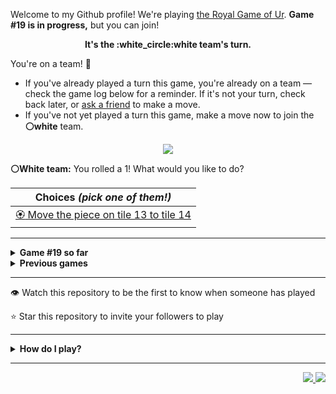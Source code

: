 Welcome to my Github profile!
We're playing
[the Royal Game of Ur](https://en.wikipedia.org/wiki/Royal_Game_of_Ur).
**Game #19 is in progress,** but you can join!

<p align="center">
  <b>It's the
  :white_circle:white
  team's turn.</b>
</p>

You're on a team! :wave:

* If you've already played a turn this game, you're already on a team
  &mdash; check the game log below for a reminder. If it's not your turn,
  check back later, or [ask a
  friend](https://twitter.com/share?text=I'm+playing+The+Royal+Game+of+Ur+on+a+GitHub+profile.+Take+your+turn+at+https://github.com/rossjrw/rossjrw+%23RoyalGameOfUr+%23github) to make a move.
* If you've not yet played a turn this game, make a move now to join the
  **:white_circle:white** team.

<p align="center"><img src="https://raw.githubusercontent.com/rossjrw/rossjrw/play/games/current/board.2973.svg"></p>

  **:white_circle:White team:**
  You rolled a 1!
What would you like to do?

| Choices *(pick one of them!)* |
| --- |
  | [:rosette:    Move the piece on tile 13 to tile 14](https://github.com/rossjrw/rossjrw/issues/new?title=ur-move-1%4013-0&amp;body=Press+Submit%21+You+don%27t+need+to+edit+this+text+or+do+anything+else.%0D%0A%0D%0ABe+aware+that+your+move+can+take+a+minute+or+two+to+process.) |

-----

<details>
<summary><b>Game #19 so far</b></summary>

## Who's on each team?

<table>
    <thead>
      <tr><th colspan=2>Players in this game</th></tr>
    </thead>
    <tbody>
      <tr>
        <td align="right"><b>Black team</b> :black_circle:</td>
        <td>:white_circle: <b> White team</b></td>
      </tr>
      <tr align="center">
        <td><b><a href="https://github.com/tassiaaccioly">@tassiaaccioly</a></b> (30)<br><b><a href="https://github.com/LakeBlair">@LakeBlair</a></b> (27)<br><b><a href="https://github.com/huuquyet">@huuquyet</a></b> (14)<br><b><a href="https://github.com/CostasAK">@CostasAK</a></b> (8)<br><b><a href="https://github.com/7IronSnow7">@7IronSnow7</a></b> (1)<br><b><a href="https://github.com/karim-eg">@karim-eg</a></b> (1)<br><b><a href="https://github.com/chiragyadav916">@chiragyadav916</a></b> (1)<br><b><a href="https://github.com/Coding4Hours">@Coding4Hours</a></b> (1)</td>
        <td><b><a href="https://github.com/Casper-Guo">@Casper-Guo</a></b> (66)<br><b><a href="https://github.com/Hans5958">@Hans5958</a></b> (14)<br><b><a href="https://github.com/nicolasborromeo">@nicolasborromeo</a></b> (1)<br><b><a href="https://github.com/Baystef">@Baystef</a></b> (1)<br><b><a href="https://github.com/Eloitor">@Eloitor</a></b> (1)<br><b><a href="https://github.com/pesaventofilippo">@pesaventofilippo</a></b> (1)<br><b><a href="https://github.com/TobeTek">@TobeTek</a></b> (1)<br><b><a href="https://github.com/asaaplow">@asaaplow</a></b> (1)</td>
      </tr>
    </tbody>
  </table>

## What's happened so far?

| Time | Turn | Event | Issue | Board |
| :---: | :---: | :--- | :---: | :---: |
  | 11th Apr 2024 03:01 | **0** | :black_circle: **[@tassiaaccioly](https://github.com/tassiaaccioly)** started a new game | [#2797](https://github.com/rossjrw/rossjrw/issues/2797) | [link](https://raw.githubusercontent.com/rossjrw/rossjrw/3b55d755eb1059017bd702f5a1d0265e5152c490/games/current/board.2797.svg) |
  | 11th Apr 2024 03:01 | **1** | :black_circle: **[@tassiaaccioly](https://github.com/tassiaaccioly)** moved a black piece onto the board to position 2    | [#2798](https://github.com/rossjrw/rossjrw/issues/2798) | [link](https://raw.githubusercontent.com/rossjrw/rossjrw/092768d93fefb54ce03bc05817770b0da3b10ec8/games/current/board.2798.svg) |
  | 11th Apr 2024 03:10 | **2** | :white_circle: **[@Casper-Guo](https://github.com/Casper-Guo)** moved a white piece onto the board to position 1    | [#2799](https://github.com/rossjrw/rossjrw/issues/2799) | [link](https://raw.githubusercontent.com/rossjrw/rossjrw/835405fdf6bd64f56ca917db50d7b1d399b89f06/games/current/board.2799.svg) |
  | 11th Apr 2024 11:51 | **3** | :black_circle: **[@tassiaaccioly](https://github.com/tassiaaccioly)** moved a black piece onto the board to position 3    | [#2800](https://github.com/rossjrw/rossjrw/issues/2800) | [link](https://raw.githubusercontent.com/rossjrw/rossjrw/e6e18c550dd2308d4d1ee01c22aaf37106d8cf48/games/current/board.2800.svg) |
  | 11th Apr 2024 11:56 | **4** | :white_circle: **[@Casper-Guo](https://github.com/Casper-Guo)** moved a white piece from position 1 to position 4  — claimed a rosette :rosette:  | [#2801](https://github.com/rossjrw/rossjrw/issues/2801) | [link](https://raw.githubusercontent.com/rossjrw/rossjrw/2e090e426f39825b33fb62c1f63ce28de33e2668/games/current/board.2801.svg) |
  | 11th Apr 2024 11:59 | **5** | :white_circle: **[@Casper-Guo](https://github.com/Casper-Guo)** moved a white piece onto the board to position 2    | [#2802](https://github.com/rossjrw/rossjrw/issues/2802) | [link](https://raw.githubusercontent.com/rossjrw/rossjrw/85cc7a31329c7462afa4c3a9e645e0904358dfc4/games/current/board.2802.svg) |
  | 11th Apr 2024 13:08 | **6** | :black_circle: **[@7IronSnow7](https://github.com/7IronSnow7)** moved a black piece from position 3 to position 5    | [#2803](https://github.com/rossjrw/rossjrw/issues/2803) | [link](https://raw.githubusercontent.com/rossjrw/rossjrw/f87a1e15ff2a44a461a4d91eaeefa4550c5c9ae1/games/current/board.2803.svg) |
  | 11th Apr 2024 13:12 | **7** | :white_circle: **[@Casper-Guo](https://github.com/Casper-Guo)** moved a white piece from position 4 to position 6    | [#2804](https://github.com/rossjrw/rossjrw/issues/2804) | [link](https://raw.githubusercontent.com/rossjrw/rossjrw/6981ec21fafc9ff7ce600b2175a310c8f2660106/games/current/board.2804.svg) |
  | 11th Apr 2024 13:55 | **8** | :black_circle: **[@tassiaaccioly](https://github.com/tassiaaccioly)** moved a black piece from position 5 to position 7    | [#2805](https://github.com/rossjrw/rossjrw/issues/2805) | [link](https://raw.githubusercontent.com/rossjrw/rossjrw/e93bad57e0ac71a1dcc0772800e7c59d4b170dbd/games/current/board.2805.svg) |
  | 11th Apr 2024 14:13 | **9** | :white_circle: **[@Casper-Guo](https://github.com/Casper-Guo)** moved a white piece onto the board to position 4  — claimed a rosette :rosette:  | [#2806](https://github.com/rossjrw/rossjrw/issues/2806) | [link](https://raw.githubusercontent.com/rossjrw/rossjrw/5ee1ed3f80921c5093dd0e544c3a8af0bd20460c/games/current/board.2806.svg) |
  | 11th Apr 2024 14:15 | **10** | :white_circle: **[@Casper-Guo](https://github.com/Casper-Guo)** moved a white piece from position 6 to position 7 — captured a black piece :crossed_swords:   | [#2807](https://github.com/rossjrw/rossjrw/issues/2807) | [link](https://raw.githubusercontent.com/rossjrw/rossjrw/34c9d46f4c5b40822ef66f5fcfa88271cbc952f5/games/current/board.2807.svg) |
  | 11th Apr 2024 23:53 | **11** | :black_circle: **[@karim-eg](https://github.com/karim-eg)** moved a black piece from position 2 to position 5    | [#2808](https://github.com/rossjrw/rossjrw/issues/2808) | [link](https://raw.githubusercontent.com/rossjrw/rossjrw/dd7ad23835b18f6ef9b235f07ed0fe5346c5d645/games/current/board.2808.svg) |
  | 11th Apr 2024 23:59 | **12** | :white_circle: **[@Casper-Guo](https://github.com/Casper-Guo)** moved a white piece from position 7 to position 8  — claimed a rosette :rosette:  | [#2809](https://github.com/rossjrw/rossjrw/issues/2809) | [link](https://raw.githubusercontent.com/rossjrw/rossjrw/cb03b428e304ae109e3e0e1a6c406d730ff1052e/games/current/board.2809.svg) |
  | 12th Apr 2024 00:02 | **13** | :white_circle: **[@Casper-Guo](https://github.com/Casper-Guo)** moved a white piece from position 4 to position 6    | [#2810](https://github.com/rossjrw/rossjrw/issues/2810) | [link](https://raw.githubusercontent.com/rossjrw/rossjrw/ba8efe90785f535e87d1abc23c297dbb50131f37/games/current/board.2810.svg) |
  | 14th Apr 2024 18:12 | **14** | :black_circle: **[@chiragyadav916](https://github.com/chiragyadav916)** moved a black piece from position 5 to position 6 — captured a white piece :crossed_swords:   | [#2813](https://github.com/rossjrw/rossjrw/issues/2813) | [link](https://raw.githubusercontent.com/rossjrw/rossjrw/595f4f1e86a10aaf7b99840d57beab065bef15f1/games/current/board.2813.svg) |
  | 14th Apr 2024 20:59 | **15** | :white_circle: **[@Casper-Guo](https://github.com/Casper-Guo)** moved a white piece onto the board to position 1    | [#2814](https://github.com/rossjrw/rossjrw/issues/2814) | [link](https://raw.githubusercontent.com/rossjrw/rossjrw/af5a8020545479e60e209d31b2ced0effef14fe2/games/current/board.2814.svg) |
  | 17th Apr 2024 12:33 | **16** | :black_circle: **[@CostasAK](https://github.com/CostasAK)** moved a black piece onto the board to position 4  — claimed a rosette :rosette:  | [#2815](https://github.com/rossjrw/rossjrw/issues/2815) | [link](https://raw.githubusercontent.com/rossjrw/rossjrw/92f4ea11921b170f984a46c2727fdd48497f1164/games/current/board.2815.svg) |
  | 17th Apr 2024 12:33 | **17** | :black_circle: **[@CostasAK](https://github.com/CostasAK)** moved a black piece from position 6 to position 7    | [#2816](https://github.com/rossjrw/rossjrw/issues/2816) | [link](https://raw.githubusercontent.com/rossjrw/rossjrw/68379d1de407c0fd3953a2bf12aed01e429f7d37/games/current/board.2816.svg) |
  | 17th Apr 2024 15:59 | **18** | :white_circle: **[@Casper-Guo](https://github.com/Casper-Guo)** moved a white piece from position 2 to position 4  — claimed a rosette :rosette:  | [#2817](https://github.com/rossjrw/rossjrw/issues/2817) | [link](https://raw.githubusercontent.com/rossjrw/rossjrw/782fb64fcc7837ce233c5fae899ad74b0007c472/games/current/board.2817.svg) |
  | 17th Apr 2024 16:02 | **19** | :white_circle: **[@Casper-Guo](https://github.com/Casper-Guo)** moved a white piece from position 4 to position 7 — captured a black piece :crossed_swords:   | [#2818](https://github.com/rossjrw/rossjrw/issues/2818) | [link](https://raw.githubusercontent.com/rossjrw/rossjrw/3372160690788cbf1731fb97caa25106b67cf9dd/games/current/board.2818.svg) |
  | 17th Apr 2024 16:50 | **20** | :black_circle: **[@tassiaaccioly](https://github.com/tassiaaccioly)** moved a black piece from position 4 to position 7 — captured a white piece :crossed_swords:   | [#2819](https://github.com/rossjrw/rossjrw/issues/2819) | [link](https://raw.githubusercontent.com/rossjrw/rossjrw/9d660be3cf132c0ddd046a54257371fb78c0bcdb/games/current/board.2819.svg) |
  | 17th Apr 2024 17:21 | **21** | :white_circle: **[@Casper-Guo](https://github.com/Casper-Guo)** moved a white piece from position 1 to position 4  — claimed a rosette :rosette:  | [#2820](https://github.com/rossjrw/rossjrw/issues/2820) | [link](https://raw.githubusercontent.com/rossjrw/rossjrw/468fc84533139bb955ac674f9cd10c7ddc4d50eb/games/current/board.2820.svg) |
  | 17th Apr 2024 18:45 | **22** | :white_circle: **[@Casper-Guo](https://github.com/Casper-Guo)** moved a white piece from position 4 to position 6    | [#2821](https://github.com/rossjrw/rossjrw/issues/2821) | [link](https://raw.githubusercontent.com/rossjrw/rossjrw/91e4d7c47c44727c224b45a9400aaed324691479/games/current/board.2821.svg) |
  | 18th Apr 2024 09:22 | **23** | :black_circle: **[@CostasAK](https://github.com/CostasAK)** moved a black piece onto the board to position 3    | [#2822](https://github.com/rossjrw/rossjrw/issues/2822) | [link](https://raw.githubusercontent.com/rossjrw/rossjrw/98eb2c6629ed4c5500ca78501e558e2df7ab280a/games/current/board.2822.svg) |
  | 18th Apr 2024 17:29 | **24** | :white_circle: **[@Casper-Guo](https://github.com/Casper-Guo)** moved a white piece onto the board to position 2    | [#2823](https://github.com/rossjrw/rossjrw/issues/2823) | [link](https://raw.githubusercontent.com/rossjrw/rossjrw/7d99b82cf95b45111885108389419101969e0b9b/games/current/board.2823.svg) |
  | 23rd Apr 2024 02:28 | **25** | :black_circle: **[@huuquyet](https://github.com/huuquyet)** moved a black piece from position 3 to position 6 — captured a white piece :crossed_swords:   | [#2824](https://github.com/rossjrw/rossjrw/issues/2824) | [link](https://raw.githubusercontent.com/rossjrw/rossjrw/f01a2cc3cf8d449561a6b1df269960cf3328b039/games/current/board.2824.svg) |
  | 24th Apr 2024 00:49 | **26** | :white_circle: **[@nicolasborromeo](https://github.com/nicolasborromeo)** moved a white piece onto the board to position 3    | [#2825](https://github.com/rossjrw/rossjrw/issues/2825) | [link](https://raw.githubusercontent.com/rossjrw/rossjrw/71508fe7b9611e57743dcbf0ef0307b220e7ff49/games/current/board.2825.svg) |
  | 24th Apr 2024 09:40 | **27** | :black_circle: **[@huuquyet](https://github.com/huuquyet)** moved a black piece onto the board to position 1    | [#2826](https://github.com/rossjrw/rossjrw/issues/2826) | [link](https://raw.githubusercontent.com/rossjrw/rossjrw/5f2422d5298354c5ab1a2f5881e210a5975c634b/games/current/board.2826.svg) |
  | 24th Apr 2024 21:12 | **28** | :white_circle: **[@Casper-Guo](https://github.com/Casper-Guo)** moved a white piece from position 2 to position 4  — claimed a rosette :rosette:  | [#2827](https://github.com/rossjrw/rossjrw/issues/2827) | [link](https://raw.githubusercontent.com/rossjrw/rossjrw/990a96f5e918c5632bbd3e3a9d0f3e6e86c1446e/games/current/board.2827.svg) |
  | 24th Apr 2024 21:14 | **29** | :white_circle: **[@Casper-Guo](https://github.com/Casper-Guo)** moved a white piece from position 4 to position 7 — captured a black piece :crossed_swords:   | [#2828](https://github.com/rossjrw/rossjrw/issues/2828) | [link](https://raw.githubusercontent.com/rossjrw/rossjrw/eccd902a1d4a79b49c32ccdee647ef1fb9a0d48f/games/current/board.2828.svg) |
  | 24th Apr 2024 21:28 | **30** | :black_circle: **[@tassiaaccioly](https://github.com/tassiaaccioly)** moved a black piece from position 6 to position 7 — captured a white piece :crossed_swords:   | [#2829](https://github.com/rossjrw/rossjrw/issues/2829) | [link](https://raw.githubusercontent.com/rossjrw/rossjrw/1fd222b9aab965851024c0cb111caebefbd0cce0/games/current/board.2829.svg) |
  | 24th Apr 2024 22:01 | **31** | :white_circle: **[@Casper-Guo](https://github.com/Casper-Guo)** moved a white piece onto the board to position 2    | [#2830](https://github.com/rossjrw/rossjrw/issues/2830) | [link](https://raw.githubusercontent.com/rossjrw/rossjrw/c66ae91213cb320ac007938476cc952413ffb29d/games/current/board.2830.svg) |
  | 25th Apr 2024 05:12 | **32** | :black_circle: **[@huuquyet](https://github.com/huuquyet)** moved a black piece onto the board to position 2    | [#2831](https://github.com/rossjrw/rossjrw/issues/2831) | [link](https://raw.githubusercontent.com/rossjrw/rossjrw/eadfe28f8669b92c4e97dc6a7f2b94a0c93de582/games/current/board.2831.svg) |
  | 25th Apr 2024 14:36 | **33** | :white_circle: **[@Casper-Guo](https://github.com/Casper-Guo)** moved a white piece from position 2 to position 4  — claimed a rosette :rosette:  | [#2832](https://github.com/rossjrw/rossjrw/issues/2832) | [link](https://raw.githubusercontent.com/rossjrw/rossjrw/682a86e7b4b897388cea9e2c7b20f4025ade9833/games/current/board.2832.svg) |
  | 25th Apr 2024 14:43 | **34** | :white_circle: **[@Casper-Guo](https://github.com/Casper-Guo)** moved a white piece onto the board to position 1    | [#2833](https://github.com/rossjrw/rossjrw/issues/2833) | [link](https://raw.githubusercontent.com/rossjrw/rossjrw/e71ea7c9c4ff316e3189fef8b4f05f095129d021/games/current/board.2833.svg) |
  | 26th Apr 2024 05:09 | **35** | :black_circle: **[@huuquyet](https://github.com/huuquyet)** moved a black piece from position 2 to position 3    | [#2834](https://github.com/rossjrw/rossjrw/issues/2834) | [link](https://raw.githubusercontent.com/rossjrw/rossjrw/66a3731faa9d3a5df5594091af2732f7b4ddffad/games/current/board.2834.svg) |
  | 26th Apr 2024 17:19 | **36** | :white_circle: **[@Baystef](https://github.com/Baystef)** moved a white piece onto the board to position 2    | [#2835](https://github.com/rossjrw/rossjrw/issues/2835) | [link](https://raw.githubusercontent.com/rossjrw/rossjrw/acf0ffd173b93c5878deb3082c3810c352cbdd31/games/current/board.2835.svg) |
  | 27th Apr 2024 02:53 | **37** | :black_circle: **[@huuquyet](https://github.com/huuquyet)** moved a black piece from position 3 to position 5    | [#2836](https://github.com/rossjrw/rossjrw/issues/2836) | [link](https://raw.githubusercontent.com/rossjrw/rossjrw/833a436f2eaf573f367dc56239ce2225a5e9ee58/games/current/board.2836.svg) |
  | 28th Apr 2024 17:44 | **38** | :white_circle: **[@Casper-Guo](https://github.com/Casper-Guo)** moved a white piece from position 4 to position 5 — captured a black piece :crossed_swords:   | [#2837](https://github.com/rossjrw/rossjrw/issues/2837) | [link](https://raw.githubusercontent.com/rossjrw/rossjrw/0082e3b3f7b12c9afbae5e4f8bb87bbe8d0c6345/games/current/board.2837.svg) |
  | 29th Apr 2024 03:08 | **39** | :black_circle: **[@huuquyet](https://github.com/huuquyet)** moved a black piece from position 7 to position 9    | [#2838](https://github.com/rossjrw/rossjrw/issues/2838) | [link](https://raw.githubusercontent.com/rossjrw/rossjrw/ea52fd6aee7da2be4636c82f2b216a7fc2c96d6b/games/current/board.2838.svg) |
  | 29th Apr 2024 15:58 | **40** | :white_circle: **[@Casper-Guo](https://github.com/Casper-Guo)** moved a white piece from position 3 to position 4  — claimed a rosette :rosette:  | [#2839](https://github.com/rossjrw/rossjrw/issues/2839) | [link](https://raw.githubusercontent.com/rossjrw/rossjrw/80d43f63a6957f2a9d3cc9f34f0530f8af7ac7e7/games/current/board.2839.svg) |
  | 29th Apr 2024 16:25 | **41** | :white_circle: **[@Casper-Guo](https://github.com/Casper-Guo)** moved a white piece from position 4 to position 7    | [#2840](https://github.com/rossjrw/rossjrw/issues/2840) | [link](https://raw.githubusercontent.com/rossjrw/rossjrw/b3a502aad7b5711e2e2223e30bff541db1c934df/games/current/board.2840.svg) |
  | 30th Apr 2024 02:39 | **42** | :black_circle: **[@Coding4Hours](https://github.com/Coding4Hours)** moved a black piece onto the board to position 2    | [#2841](https://github.com/rossjrw/rossjrw/issues/2841) | [link](https://raw.githubusercontent.com/rossjrw/rossjrw/8640b5a064ded2318d6732b28bfcfa5b1d89fad4/games/current/board.2841.svg) |
  | 30th Apr 2024 02:43 | **43** | :white_circle: **[@Casper-Guo](https://github.com/Casper-Guo)** moved a white piece from position 7 to position 9 — captured a black piece :crossed_swords:   | [#2842](https://github.com/rossjrw/rossjrw/issues/2842) | [link](https://raw.githubusercontent.com/rossjrw/rossjrw/d4568f3638884905de27a052e65810ca1c188423/games/current/board.2842.svg) |
  | 30th Apr 2024 04:49 | **44** | :black_circle: **[@huuquyet](https://github.com/huuquyet)** moved a black piece onto the board to position 4  — claimed a rosette :rosette:  | [#2843](https://github.com/rossjrw/rossjrw/issues/2843) | [link](https://raw.githubusercontent.com/rossjrw/rossjrw/3b29704879a51f4a86e44ea9e91beb56840d4fbe/games/current/board.2843.svg) |
  | 30th Apr 2024 04:50 | **45** | :black_circle: **[@huuquyet](https://github.com/huuquyet)** moved a black piece from position 2 to position 5 — captured a white piece :crossed_swords:   | [#2844](https://github.com/rossjrw/rossjrw/issues/2844) | [link](https://raw.githubusercontent.com/rossjrw/rossjrw/36c44b20d8b62e36bfc41f60cf735cc4b00121fb/games/current/board.2844.svg) |
  | 30th Apr 2024 11:14 | **46** | :white_circle: **[@Casper-Guo](https://github.com/Casper-Guo)** moved a white piece from position 1 to position 4  — claimed a rosette :rosette:  | [#2845](https://github.com/rossjrw/rossjrw/issues/2845) |  |
  | 4th May 2024 13:36 | **47** | :white_circle: **[@Casper-Guo](https://github.com/Casper-Guo)** moved a white piece from position 9 to position 11    | [#2847](https://github.com/rossjrw/rossjrw/issues/2847) | [link](https://raw.githubusercontent.com/rossjrw/rossjrw/f7e522fb181f525cf6b1c9475b07612cae39a090/games/current/board.2847.svg) |
  | 4th May 2024 13:36 | **48** | :black_circle:  The black team rolled a 0 and their turn was automatically passed | [#2847](https://github.com/rossjrw/rossjrw/issues/2847) | [link](https://raw.githubusercontent.com/rossjrw/rossjrw/b8f7b30cdeae73a69bb50ef15d98387277556dc7/games/current/board.2847.svg) |
  | 4th May 2024 13:38 | **49** | :white_circle: **[@Casper-Guo](https://github.com/Casper-Guo)** moved a white piece onto the board to position 1    | [#2848](https://github.com/rossjrw/rossjrw/issues/2848) | [link](https://raw.githubusercontent.com/rossjrw/rossjrw/8467fda6b85bb668f991c1e255ba6e4602da09f4/games/current/board.2848.svg) |
  | 4th May 2024 13:39 | **50** | :black_circle: **[@LakeBlair](https://github.com/LakeBlair)** moved a black piece from position 5 to position 9    | [#2849](https://github.com/rossjrw/rossjrw/issues/2849) | [link](https://raw.githubusercontent.com/rossjrw/rossjrw/ef1a5507b9d1e5e2b5b9d87d9fef997f891ce6e5/games/current/board.2849.svg) |
  | 4th May 2024 13:40 | **51** | :white_circle: **[@Casper-Guo](https://github.com/Casper-Guo)** moved a white piece from position 11 to position 14  — claimed a rosette :rosette:  | [#2850](https://github.com/rossjrw/rossjrw/issues/2850) | [link](https://raw.githubusercontent.com/rossjrw/rossjrw/518123d10e288eec329305a2f67de06c66d81a71/games/current/board.2850.svg) |
  | 4th May 2024 13:40 | **52** | :white_circle: **[@Casper-Guo](https://github.com/Casper-Guo)** ascended a white piece from position 14 :rocket:    | [#2851](https://github.com/rossjrw/rossjrw/issues/2851) | [link](https://raw.githubusercontent.com/rossjrw/rossjrw/dad7e75046b9ba44e39c6fec95152b4cb9285f0b/games/current/board.2851.svg) |
  | 4th May 2024 13:41 | **53** | :black_circle: **[@LakeBlair](https://github.com/LakeBlair)** moved a black piece onto the board to position 2    | [#2852](https://github.com/rossjrw/rossjrw/issues/2852) | [link](https://raw.githubusercontent.com/rossjrw/rossjrw/903176560fb7e43ed59da5c4f1cda2c924ea31dc/games/current/board.2852.svg) |
  | 4th May 2024 13:42 | **54** | :white_circle: **[@Casper-Guo](https://github.com/Casper-Guo)** moved a white piece onto the board to position 3    | [#2853](https://github.com/rossjrw/rossjrw/issues/2853) | [link](https://raw.githubusercontent.com/rossjrw/rossjrw/62a7095511cc642cacfc9e9a9f26f7a215f381dc/games/current/board.2853.svg) |
  | 4th May 2024 13:43 | **55** | :black_circle: **[@LakeBlair](https://github.com/LakeBlair)** moved a black piece from position 2 to position 3    | [#2854](https://github.com/rossjrw/rossjrw/issues/2854) | [link](https://raw.githubusercontent.com/rossjrw/rossjrw/c5418d36e901ac25d58e53f9545d54e38289299a/games/current/board.2854.svg) |
  | 4th May 2024 13:44 | **56** | :white_circle: **[@Casper-Guo](https://github.com/Casper-Guo)** moved a white piece from position 4 to position 6    | [#2855](https://github.com/rossjrw/rossjrw/issues/2855) | [link](https://raw.githubusercontent.com/rossjrw/rossjrw/a7e45a152e4f9ef8eaa71f2446b27cd455a3207e/games/current/board.2855.svg) |
  | 4th May 2024 13:46 | **57** | :black_circle: **[@LakeBlair](https://github.com/LakeBlair)** moved a black piece from position 4 to position 6 — captured a white piece :crossed_swords:   | [#2856](https://github.com/rossjrw/rossjrw/issues/2856) | [link](https://raw.githubusercontent.com/rossjrw/rossjrw/810ebca0b2329718f6eb7400e7b48ce7f29d3107/games/current/board.2856.svg) |
  | 4th May 2024 13:46 | **58** | :white_circle: **[@Casper-Guo](https://github.com/Casper-Guo)** moved a white piece from position 3 to position 4  — claimed a rosette :rosette:  | [#2857](https://github.com/rossjrw/rossjrw/issues/2857) | [link](https://raw.githubusercontent.com/rossjrw/rossjrw/ec4c9e3ca1824cf4eba62b2c84ad19d2949d75e4/games/current/board.2857.svg) |
  | 4th May 2024 13:47 | **59** | :white_circle: **[@Casper-Guo](https://github.com/Casper-Guo)** moved a white piece onto the board to position 3    | [#2858](https://github.com/rossjrw/rossjrw/issues/2858) | [link](https://raw.githubusercontent.com/rossjrw/rossjrw/d3b68a42156d4d494d4ac67b5f41b3eee44c8473/games/current/board.2858.svg) |
  | 4th May 2024 13:49 | **60** | :black_circle: **[@LakeBlair](https://github.com/LakeBlair)** moved a black piece from position 1 to position 4  — claimed a rosette :rosette:  | [#2859](https://github.com/rossjrw/rossjrw/issues/2859) | [link](https://raw.githubusercontent.com/rossjrw/rossjrw/60d58416d7700d013213744d79843c75e623f086/games/current/board.2859.svg) |
  | 4th May 2024 13:51 | **61** | :black_circle: **[@LakeBlair](https://github.com/LakeBlair)** moved a black piece from position 9 to position 11    | [#2860](https://github.com/rossjrw/rossjrw/issues/2860) |  |
  | 4th May 2024 13:52 | **62** | :white_circle: **[@Casper-Guo](https://github.com/Casper-Guo)** moved a white piece from position 4 to position 5    | [#2861](https://github.com/rossjrw/rossjrw/issues/2861) | [link](https://raw.githubusercontent.com/rossjrw/rossjrw/f9128e6b97dfb8a4078de1bc5bef1fc85199baa0/games/current/board.2861.svg) |
  | 4th May 2024 13:52 | **63** | :black_circle:  The black team rolled a 0 and their turn was automatically passed | [#2861](https://github.com/rossjrw/rossjrw/issues/2861) | [link](https://raw.githubusercontent.com/rossjrw/rossjrw/7ce8726dd98dca032b6b2035b5961c3e7b5e9c2a/games/current/board.2861.svg) |
  | 4th May 2024 13:55 | **64** | :white_circle: **[@Casper-Guo](https://github.com/Casper-Guo)** moved a white piece from position 2 to position 4  — claimed a rosette :rosette:  | [#2863](https://github.com/rossjrw/rossjrw/issues/2863) | [link](https://raw.githubusercontent.com/rossjrw/rossjrw/76ad97a3913f1a10d04510e88b76927a71765656/games/current/board.2863.svg) |
  | 4th May 2024 13:57 | **65** | :white_circle: **[@Casper-Guo](https://github.com/Casper-Guo)** moved a white piece from position 3 to position 6 — captured a black piece :crossed_swords:   | [#2864](https://github.com/rossjrw/rossjrw/issues/2864) | [link](https://raw.githubusercontent.com/rossjrw/rossjrw/1ff90b4168885b9970bd1b503c57fb51b012c4ff/games/current/board.2864.svg) |
  | 4th May 2024 15:13 | **66** | :black_circle: **[@tassiaaccioly](https://github.com/tassiaaccioly)** moved a black piece from position 4 to position 5 — captured a white piece :crossed_swords:   | [#2866](https://github.com/rossjrw/rossjrw/issues/2866) | [link](https://raw.githubusercontent.com/rossjrw/rossjrw/5d3fdde3ebe15e06d196e75d9d774a108ed34744/games/current/board.2866.svg) |
  | 4th May 2024 19:05 | **67** | :white_circle: **[@Casper-Guo](https://github.com/Casper-Guo)** moved a white piece from position 1 to position 5 — captured a black piece :crossed_swords:   | [#2867](https://github.com/rossjrw/rossjrw/issues/2867) | [link](https://raw.githubusercontent.com/rossjrw/rossjrw/c048c6346d0a4e0b4bcbafc2a07933c09ca4fc42/games/current/board.2867.svg) |
  | 4th May 2024 22:51 | **68** | :black_circle: **[@tassiaaccioly](https://github.com/tassiaaccioly)** moved a black piece from position 3 to position 5 — captured a white piece :crossed_swords:   | [#2868](https://github.com/rossjrw/rossjrw/issues/2868) | [link](https://raw.githubusercontent.com/rossjrw/rossjrw/a8c676eae7f4fdedadc79f305f64f1e1fdfcdddd/games/current/board.2868.svg) |
  | 4th May 2024 23:23 | **69** | :white_circle: **[@Casper-Guo](https://github.com/Casper-Guo)** moved a white piece from position 4 to position 5 — captured a black piece :crossed_swords:   | [#2869](https://github.com/rossjrw/rossjrw/issues/2869) | [link](https://raw.githubusercontent.com/rossjrw/rossjrw/ad64dc9bc489e7195fe32937ac37b4c01637c696/games/current/board.2869.svg) |
  | 4th May 2024 23:26 | **70** | :black_circle: **[@LakeBlair](https://github.com/LakeBlair)** moved a black piece from position 11 to position 13    | [#2870](https://github.com/rossjrw/rossjrw/issues/2870) | [link](https://raw.githubusercontent.com/rossjrw/rossjrw/bd7b849e55479c4cbd8202f706eea6bbc2c97578/games/current/board.2870.svg) |
  | 4th May 2024 23:27 | **71** | :white_circle: **[@Casper-Guo](https://github.com/Casper-Guo)** moved a white piece from position 8 to position 9    | [#2871](https://github.com/rossjrw/rossjrw/issues/2871) | [link](https://raw.githubusercontent.com/rossjrw/rossjrw/2a859bf955f3364f54c0b68c86aeb46258ecb1e2/games/current/board.2871.svg) |
  | 5th May 2024 00:43 | **72** | :black_circle: **[@LakeBlair](https://github.com/LakeBlair)** moved a black piece onto the board to position 3    | [#2872](https://github.com/rossjrw/rossjrw/issues/2872) | [link](https://raw.githubusercontent.com/rossjrw/rossjrw/9e658f3180a2b58551ae794995f515e6d0294ca4/games/current/board.2872.svg) |
  | 5th May 2024 00:44 | **73** | :white_circle: **[@Casper-Guo](https://github.com/Casper-Guo)** moved a white piece from position 5 to position 8  — claimed a rosette :rosette:  | [#2873](https://github.com/rossjrw/rossjrw/issues/2873) | [link](https://raw.githubusercontent.com/rossjrw/rossjrw/b4c61a58acf362ca42e5759a2ff8f3543783f691/games/current/board.2873.svg) |
  | 5th May 2024 00:45 | **74** | :white_circle: **[@Casper-Guo](https://github.com/Casper-Guo)** moved a white piece from position 9 to position 12    | [#2874](https://github.com/rossjrw/rossjrw/issues/2874) |  |
  | 5th May 2024 00:48 | **75** | :black_circle: **[@LakeBlair](https://github.com/LakeBlair)** moved a black piece from position 13 to position 14  — claimed a rosette :rosette:  | [#2875](https://github.com/rossjrw/rossjrw/issues/2875) | [link](https://raw.githubusercontent.com/rossjrw/rossjrw/3fe7313df6884494cc1267a2a94e63604faab242/games/current/board.2875.svg) |
  | 5th May 2024 00:48 | **76** | :black_circle:  The black team rolled a 0 and their turn was automatically passed | [#2875](https://github.com/rossjrw/rossjrw/issues/2875) | [link](https://raw.githubusercontent.com/rossjrw/rossjrw/bd8bd5c72f6498ac89aadf27581e3729bd172daa/games/current/board.2875.svg) |
  | 5th May 2024 00:49 | **77** | :white_circle: **[@Casper-Guo](https://github.com/Casper-Guo)** moved a white piece from position 12 to position 14  — claimed a rosette :rosette:  | [#2876](https://github.com/rossjrw/rossjrw/issues/2876) | [link](https://raw.githubusercontent.com/rossjrw/rossjrw/ae8b4ef1cc682983f8f921d0b12ee3d1ba194f5e/games/current/board.2876.svg) |
  | 5th May 2024 00:50 | **78** | :white_circle: **[@Casper-Guo](https://github.com/Casper-Guo)** moved a white piece onto the board to position 1    | [#2877](https://github.com/rossjrw/rossjrw/issues/2877) | [link](https://raw.githubusercontent.com/rossjrw/rossjrw/18e2b814864b1417a51918f2c8891c7caa24797d/games/current/board.2877.svg) |
  | 5th May 2024 00:51 | **79** | :black_circle: **[@LakeBlair](https://github.com/LakeBlair)** moved a black piece from position 3 to position 4  — claimed a rosette :rosette:  | [#2878](https://github.com/rossjrw/rossjrw/issues/2878) | [link](https://raw.githubusercontent.com/rossjrw/rossjrw/0beeb210460b292994fd0400f7f4702dec026df8/games/current/board.2878.svg) |
  | 5th May 2024 00:51 | **80** | :black_circle: **[@LakeBlair](https://github.com/LakeBlair)** moved a black piece onto the board to position 1    | [#2879](https://github.com/rossjrw/rossjrw/issues/2879) | [link](https://raw.githubusercontent.com/rossjrw/rossjrw/01bb3fbc36d6dce50710f2f17694536c4892b5e1/games/current/board.2879.svg) |
  | 5th May 2024 00:52 | **81** | :white_circle: **[@Casper-Guo](https://github.com/Casper-Guo)** moved a white piece from position 1 to position 4  — claimed a rosette :rosette:  | [#2880](https://github.com/rossjrw/rossjrw/issues/2880) | [link](https://raw.githubusercontent.com/rossjrw/rossjrw/929f07315134b5fc4125b102fded07f511f75fdd/games/current/board.2880.svg) |
  | 5th May 2024 00:53 | **82** | :white_circle: **[@Casper-Guo](https://github.com/Casper-Guo)** moved a white piece from position 6 to position 10    | [#2881](https://github.com/rossjrw/rossjrw/issues/2881) | [link](https://raw.githubusercontent.com/rossjrw/rossjrw/d070c5e462ae140cf0ef1bf8830f9aa6a27186af/games/current/board.2881.svg) |
  | 5th May 2024 00:55 | **83** | :black_circle: **[@LakeBlair](https://github.com/LakeBlair)** moved a black piece onto the board to position 3    | [#2882](https://github.com/rossjrw/rossjrw/issues/2882) | [link](https://raw.githubusercontent.com/rossjrw/rossjrw/11ae7cbd8af1268f9b52055ba59e828558c662bd/games/current/board.2882.svg) |
  | 5th May 2024 00:55 | **84** | :white_circle: **[@Casper-Guo](https://github.com/Casper-Guo)** moved a white piece onto the board to position 2    | [#2883](https://github.com/rossjrw/rossjrw/issues/2883) | [link](https://raw.githubusercontent.com/rossjrw/rossjrw/239bfc8333d7e4de366e35201111e943ed80f0c5/games/current/board.2883.svg) |
  | 5th May 2024 00:57 | **85** | :black_circle: **[@LakeBlair](https://github.com/LakeBlair)** moved a black piece from position 4 to position 7    | [#2884](https://github.com/rossjrw/rossjrw/issues/2884) | [link](https://raw.githubusercontent.com/rossjrw/rossjrw/b89a9b325ee9366f6b4611db740729ad4ae5bc6b/games/current/board.2884.svg) |
  | 5th May 2024 00:59 | **86** | :white_circle: **[@Casper-Guo](https://github.com/Casper-Guo)** moved a white piece from position 4 to position 7 — captured a black piece :crossed_swords:   | [#2885](https://github.com/rossjrw/rossjrw/issues/2885) | [link](https://raw.githubusercontent.com/rossjrw/rossjrw/177ea4e98951bf3340c434a0b9b9cb0782b0e72d/games/current/board.2885.svg) |
  | 5th May 2024 01:00 | **87** | :black_circle: **[@LakeBlair](https://github.com/LakeBlair)** moved a black piece from position 1 to position 4  — claimed a rosette :rosette:  | [#2886](https://github.com/rossjrw/rossjrw/issues/2886) | [link](https://raw.githubusercontent.com/rossjrw/rossjrw/034c7d5d78b1a9848932f90e024fc869f77aa85b/games/current/board.2886.svg) |
  | 5th May 2024 01:02 | **88** | :black_circle: **[@LakeBlair](https://github.com/LakeBlair)** moved a black piece from position 4 to position 7 — captured a white piece :crossed_swords:   | [#2887](https://github.com/rossjrw/rossjrw/issues/2887) |  |
  | 5th May 2024 01:04 | **89** | :white_circle: **[@Casper-Guo](https://github.com/Casper-Guo)** moved a white piece from position 2 to position 4  — claimed a rosette :rosette:  | [#2888](https://github.com/rossjrw/rossjrw/issues/2888) | [link](https://raw.githubusercontent.com/rossjrw/rossjrw/cc543a40d06c41761921f078558ac1f85968ac93/games/current/board.2888.svg) |
  | 5th May 2024 01:04 | **90** | :white_circle:  The white team rolled a 0 and their turn was automatically passed | [#2888](https://github.com/rossjrw/rossjrw/issues/2888) | [link](https://raw.githubusercontent.com/rossjrw/rossjrw/87278cfbed2a39b9ce7da743caa63545ecfe7135/games/current/board.2888.svg) |
  | 5th May 2024 01:21 | **91** | :black_circle: **[@LakeBlair](https://github.com/LakeBlair)** moved a black piece onto the board to position 2    | [#2889](https://github.com/rossjrw/rossjrw/issues/2889) | [link](https://raw.githubusercontent.com/rossjrw/rossjrw/48da6ee0db22c3f464dca778243492b5ba376960/games/current/board.2889.svg) |
  | 5th May 2024 01:24 | **92** | :white_circle: **[@Casper-Guo](https://github.com/Casper-Guo)** ascended a white piece from position 14 :rocket:    | [#2890](https://github.com/rossjrw/rossjrw/issues/2890) | [link](https://raw.githubusercontent.com/rossjrw/rossjrw/547de9423cdb76d11970d6118777b2cdb1123781/games/current/board.2890.svg) |
  | 5th May 2024 01:27 | **93** | :black_circle: **[@LakeBlair](https://github.com/LakeBlair)** moved a black piece onto the board to position 4  — claimed a rosette :rosette:  | [#2891](https://github.com/rossjrw/rossjrw/issues/2891) | [link](https://raw.githubusercontent.com/rossjrw/rossjrw/fd018746909a52a090661135b6ad2ad768414373/games/current/board.2891.svg) |
  | 5th May 2024 01:30 | **94** | :black_circle: **[@LakeBlair](https://github.com/LakeBlair)** moved a black piece from position 7 to position 9    | [#2892](https://github.com/rossjrw/rossjrw/issues/2892) | [link](https://raw.githubusercontent.com/rossjrw/rossjrw/a90b3b87af91f23b7e2275bc7a1eb87e0836cdc9/games/current/board.2892.svg) |
  | 5th May 2024 01:31 | **95** | :white_circle: **[@Casper-Guo](https://github.com/Casper-Guo)** moved a white piece onto the board to position 1    | [#2893](https://github.com/rossjrw/rossjrw/issues/2893) | [link](https://raw.githubusercontent.com/rossjrw/rossjrw/8c83cee9a06b16739ad695799e91c3c5262c7510/games/current/board.2893.svg) |
  | 5th May 2024 01:31 | **96** | :black_circle: **[@LakeBlair](https://github.com/LakeBlair)** moved a black piece from position 4 to position 6    | [#2894](https://github.com/rossjrw/rossjrw/issues/2894) | [link](https://raw.githubusercontent.com/rossjrw/rossjrw/bd7b742bd18e172cbaeb76bb0973f6330bc869eb/games/current/board.2894.svg) |
  | 5th May 2024 01:34 | **97** | :white_circle: **[@Casper-Guo](https://github.com/Casper-Guo)** moved a white piece onto the board to position 2    | [#2896](https://github.com/rossjrw/rossjrw/issues/2896) | [link](https://raw.githubusercontent.com/rossjrw/rossjrw/be6545a053e6398bdf1e5ed89c835e7f23d7e503/games/current/board.2896.svg) |
  | 5th May 2024 01:40 | **98** | :black_circle: **[@LakeBlair](https://github.com/LakeBlair)** moved a black piece onto the board to position 4  — claimed a rosette :rosette:  | [#2897](https://github.com/rossjrw/rossjrw/issues/2897) | [link](https://raw.githubusercontent.com/rossjrw/rossjrw/af4b91828a79c32dec8553bcd089320c3e801448/games/current/board.2897.svg) |
  | 5th May 2024 01:43 | **99** | :black_circle: **[@LakeBlair](https://github.com/LakeBlair)** moved a black piece from position 9 to position 12    | [#2898](https://github.com/rossjrw/rossjrw/issues/2898) | [link](https://raw.githubusercontent.com/rossjrw/rossjrw/be994d161136253f4392fdc275e2b083a8d798e1/games/current/board.2898.svg) |
  | 5th May 2024 01:44 | **100** | :white_circle: **[@Casper-Guo](https://github.com/Casper-Guo)** moved a white piece from position 10 to position 12 — captured a black piece :crossed_swords:   | [#2899](https://github.com/rossjrw/rossjrw/issues/2899) |  |
  | 5th May 2024 01:45 | **101** | :black_circle: **[@LakeBlair](https://github.com/LakeBlair)** moved a black piece from position 6 to position 9    | [#2900](https://github.com/rossjrw/rossjrw/issues/2900) | [link](https://raw.githubusercontent.com/rossjrw/rossjrw/a2a1e1c2e592c6707488f4546313a5b34460bac9/games/current/board.2900.svg) |
  | 5th May 2024 01:45 | **102** | :white_circle:  The white team rolled a 0 and their turn was automatically passed | [#2900](https://github.com/rossjrw/rossjrw/issues/2900) | [link](https://raw.githubusercontent.com/rossjrw/rossjrw/47475f077e8791adf08b3a3ec421493909a0a42b/games/current/board.2900.svg) |
  | 5th May 2024 01:46 | **103** | :black_circle: **[@LakeBlair](https://github.com/LakeBlair)** moved a black piece from position 9 to position 11    | [#2901](https://github.com/rossjrw/rossjrw/issues/2901) | [link](https://raw.githubusercontent.com/rossjrw/rossjrw/cb0a5e21d8a1b56304086ffde17106f969e105cc/games/current/board.2901.svg) |
  | 5th May 2024 01:48 | **104** | :white_circle: **[@Casper-Guo](https://github.com/Casper-Guo)** ascended a white piece from position 12 :rocket:    | [#2902](https://github.com/rossjrw/rossjrw/issues/2902) | [link](https://raw.githubusercontent.com/rossjrw/rossjrw/3ee8435de4587b2bf5ca205a771e4e77f3664122/games/current/board.2902.svg) |
  | 5th May 2024 01:50 | **105** | :black_circle: **[@LakeBlair](https://github.com/LakeBlair)** ascended a black piece from position 11 :rocket:    | [#2903](https://github.com/rossjrw/rossjrw/issues/2903) | [link](https://raw.githubusercontent.com/rossjrw/rossjrw/93197b7bcc13be00c87bd4a6dd59ec5d2d1a201d/games/current/board.2903.svg) |
  | 5th May 2024 01:51 | **106** | :white_circle: **[@Casper-Guo](https://github.com/Casper-Guo)** moved a white piece from position 4 to position 7    | [#2904](https://github.com/rossjrw/rossjrw/issues/2904) | [link](https://raw.githubusercontent.com/rossjrw/rossjrw/bab177b8f9253e018dbebba221c63abbbebd8470/games/current/board.2904.svg) |
  | 5th May 2024 01:53 | **107** | :black_circle: **[@LakeBlair](https://github.com/LakeBlair)** moved a black piece from position 3 to position 7 — captured a white piece :crossed_swords:   | [#2905](https://github.com/rossjrw/rossjrw/issues/2905) | [link](https://raw.githubusercontent.com/rossjrw/rossjrw/1c10991a057096c6bd646f94edcb140aa1cb7ff3/games/current/board.2905.svg) |
  | 5th May 2024 01:54 | **108** | :white_circle: **[@Casper-Guo](https://github.com/Casper-Guo)** moved a white piece from position 1 to position 4  — claimed a rosette :rosette:  | [#2906](https://github.com/rossjrw/rossjrw/issues/2906) | [link](https://raw.githubusercontent.com/rossjrw/rossjrw/05f898d0f56a757d605eb3f5d18a46b03088d7b3/games/current/board.2906.svg) |
  | 5th May 2024 01:55 | **109** | :white_circle: **[@Casper-Guo](https://github.com/Casper-Guo)** moved a white piece from position 4 to position 7 — captured a black piece :crossed_swords:   | [#2908](https://github.com/rossjrw/rossjrw/issues/2908) | [link](https://raw.githubusercontent.com/rossjrw/rossjrw/37d0c75b739e6a19325bc46e160272fa1d2d2ad3/games/current/board.2908.svg) |
  | 5th May 2024 01:56 | **110** | :black_circle: **[@LakeBlair](https://github.com/LakeBlair)** ascended a black piece from position 14 :rocket:    | [#2909](https://github.com/rossjrw/rossjrw/issues/2909) |  |
  | 5th May 2024 01:57 | **111** | :white_circle: **[@Casper-Guo](https://github.com/Casper-Guo)** moved a white piece from position 7 to position 10    | [#2911](https://github.com/rossjrw/rossjrw/issues/2911) | [link](https://raw.githubusercontent.com/rossjrw/rossjrw/503ed92881c864da69756b6c3b53c15514f8fabd/games/current/board.2911.svg) |
  | 5th May 2024 01:57 | **112** | :black_circle:  The black team rolled a 0 and their turn was automatically passed | [#2911](https://github.com/rossjrw/rossjrw/issues/2911) | [link](https://raw.githubusercontent.com/rossjrw/rossjrw/b2c1fb7bf40e9dde4859ab29aa5cb7205bb61e19/games/current/board.2911.svg) |
  | 5th May 2024 01:58 | **113** | :white_circle: **[@Casper-Guo](https://github.com/Casper-Guo)** moved a white piece from position 2 to position 4  — claimed a rosette :rosette:  | [#2912](https://github.com/rossjrw/rossjrw/issues/2912) | [link](https://raw.githubusercontent.com/rossjrw/rossjrw/5a3db99893f5e49a89d94d233fe72ddeeb2ab66b/games/current/board.2912.svg) |
  | 5th May 2024 01:59 | **114** | :white_circle: **[@Casper-Guo](https://github.com/Casper-Guo)** moved a white piece from position 10 to position 12    | [#2913](https://github.com/rossjrw/rossjrw/issues/2913) | [link](https://raw.githubusercontent.com/rossjrw/rossjrw/18f31604874876638043a72a5b0b256aabc86de4/games/current/board.2913.svg) |
  | 5th May 2024 02:04 | **115** | :black_circle: **[@LakeBlair](https://github.com/LakeBlair)** moved a black piece onto the board to position 3    | [#2914](https://github.com/rossjrw/rossjrw/issues/2914) | [link](https://raw.githubusercontent.com/rossjrw/rossjrw/e1123c8880d210b99801cbe7a814e1baac35d9f0/games/current/board.2914.svg) |
  | 5th May 2024 02:06 | **116** | :white_circle: **[@Casper-Guo](https://github.com/Casper-Guo)** moved a white piece from position 12 to position 14  — claimed a rosette :rosette:  | [#2915](https://github.com/rossjrw/rossjrw/issues/2915) |  |
  | 5th May 2024 02:07 | **117** | :white_circle: **[@Casper-Guo](https://github.com/Casper-Guo)** moved a white piece from position 8 to position 12    | [#2916](https://github.com/rossjrw/rossjrw/issues/2916) | [link](https://raw.githubusercontent.com/rossjrw/rossjrw/e6803169024ebb0f19d62d655664880741d9e5f6/games/current/board.2916.svg) |
  | 5th May 2024 02:07 | **118** | :black_circle:  The black team rolled a 0 and their turn was automatically passed | [#2916](https://github.com/rossjrw/rossjrw/issues/2916) | [link](https://raw.githubusercontent.com/rossjrw/rossjrw/b29ba443ff7de4663f528a6939eaa349fd57d69f/games/current/board.2916.svg) |
  | 5th May 2024 03:00 | **119** | :white_circle: **[@Casper-Guo](https://github.com/Casper-Guo)** moved a white piece from position 4 to position 8  — claimed a rosette :rosette:  | [#2917](https://github.com/rossjrw/rossjrw/issues/2917) |  |
  | 5th May 2024 03:11 | **120** | :white_circle: **[@Casper-Guo](https://github.com/Casper-Guo)** moved a white piece onto the board to position 2    | [#2918](https://github.com/rossjrw/rossjrw/issues/2918) | [link](https://raw.githubusercontent.com/rossjrw/rossjrw/9e4d5dadefa0d398524e31282b0c6e0da4af4942/games/current/board.2918.svg) |
  | 5th May 2024 03:11 | **121** | :black_circle:  The black team rolled a 0 and their turn was automatically passed | [#2918](https://github.com/rossjrw/rossjrw/issues/2918) | [link](https://raw.githubusercontent.com/rossjrw/rossjrw/7bdcf49d844f862caa5f58b7f8d3c7182e2d7661/games/current/board.2918.svg) |
  | 5th May 2024 03:12 | **122** | :white_circle: **[@Casper-Guo](https://github.com/Casper-Guo)** ascended a white piece from position 12 :rocket:    | [#2919](https://github.com/rossjrw/rossjrw/issues/2919) | [link](https://raw.githubusercontent.com/rossjrw/rossjrw/872455cb33c627f26b5aced4db26eab1f74272c0/games/current/board.2919.svg) |
  | 5th May 2024 09:17 | **123** | :black_circle: **[@CostasAK](https://github.com/CostasAK)** moved a black piece from position 4 to position 6    | [#2920](https://github.com/rossjrw/rossjrw/issues/2920) | [link](https://raw.githubusercontent.com/rossjrw/rossjrw/2c69c02d55524f8951bf59710c50d384777d6091/games/current/board.2920.svg) |
  | 5th May 2024 12:43 | **124** | :white_circle: **[@Hans5958](https://github.com/Hans5958)** moved a white piece from position 2 to position 4  — claimed a rosette :rosette:  | [#2921](https://github.com/rossjrw/rossjrw/issues/2921) | [link](https://raw.githubusercontent.com/rossjrw/rossjrw/5d0b8adeffaf3661c2ffd784e7fe2f7a6bce1e36/games/current/board.2921.svg) |
  | 5th May 2024 12:44 | **125** | :white_circle: **[@Hans5958](https://github.com/Hans5958)** moved a white piece from position 8 to position 10    | [#2922](https://github.com/rossjrw/rossjrw/issues/2922) | [link](https://raw.githubusercontent.com/rossjrw/rossjrw/5de8a947622be0cef3c670a80e0f1c6c275c19ef/games/current/board.2922.svg) |
  | 5th May 2024 15:59 | **126** | :black_circle: **[@tassiaaccioly](https://github.com/tassiaaccioly)** moved a black piece from position 6 to position 8  — claimed a rosette :rosette:  | [#2923](https://github.com/rossjrw/rossjrw/issues/2923) | [link](https://raw.githubusercontent.com/rossjrw/rossjrw/68acb76d5df34683d12a6ef34f1a51fa9a0e35b6/games/current/board.2923.svg) |
  | 5th May 2024 15:59 | **127** | :black_circle: **[@tassiaaccioly](https://github.com/tassiaaccioly)** moved a black piece from position 2 to position 4  — claimed a rosette :rosette:  | [#2924](https://github.com/rossjrw/rossjrw/issues/2924) | [link](https://raw.githubusercontent.com/rossjrw/rossjrw/92660131848c56b48a7f0552f7c9dd0d9abf863a/games/current/board.2924.svg) |
  | 5th May 2024 16:00 | **128** | :black_circle: **[@tassiaaccioly](https://github.com/tassiaaccioly)** moved a black piece from position 8 to position 11    | [#2925](https://github.com/rossjrw/rossjrw/issues/2925) | [link](https://raw.githubusercontent.com/rossjrw/rossjrw/a7976ecf1934f36b60f2b0a1851b62f6260b019b/games/current/board.2925.svg) |
  | 5th May 2024 16:47 | **129** | :white_circle: **[@Eloitor](https://github.com/Eloitor)** moved a white piece from position 10 to position 11 — captured a black piece :crossed_swords:   | [#2926](https://github.com/rossjrw/rossjrw/issues/2926) | [link](https://raw.githubusercontent.com/rossjrw/rossjrw/426134eed60cd6d7c459be7fc19b4130f95fac0e/games/current/board.2926.svg) |
  | 6th May 2024 03:12 | **130** | :black_circle: **[@huuquyet](https://github.com/huuquyet)** moved a black piece from position 3 to position 6    | [#2927](https://github.com/rossjrw/rossjrw/issues/2927) | [link](https://raw.githubusercontent.com/rossjrw/rossjrw/c327f11018a9bb65d4a391e238adf04d8545e7bb/games/current/board.2927.svg) |
  | 7th May 2024 08:23 | **131** | :white_circle: **[@pesaventofilippo](https://github.com/pesaventofilippo)** moved a white piece from position 4 to position 7    | [#2928](https://github.com/rossjrw/rossjrw/issues/2928) | [link](https://raw.githubusercontent.com/rossjrw/rossjrw/c340fc1ad9ca803423f6ba1a4747f3cd122111eb/games/current/board.2928.svg) |
  | 7th May 2024 10:57 | **132** | :black_circle: **[@CostasAK](https://github.com/CostasAK)** moved a black piece from position 4 to position 7 — captured a white piece :crossed_swords:   | [#2929](https://github.com/rossjrw/rossjrw/issues/2929) | [link](https://raw.githubusercontent.com/rossjrw/rossjrw/1f89d7f8360fc97daccb51c5940521c5b8ebe7c8/games/current/board.2929.svg) |
  | 7th May 2024 11:55 | **133** | :white_circle: **[@TobeTek](https://github.com/TobeTek)** moved a white piece onto the board to position 3    | [#2930](https://github.com/rossjrw/rossjrw/issues/2930) |  |
  | 7th May 2024 14:28 | **134** | :black_circle: **[@CostasAK](https://github.com/CostasAK)** moved a black piece from position 7 to position 8  — claimed a rosette :rosette:  | [#2931](https://github.com/rossjrw/rossjrw/issues/2931) |  |
  | 7th May 2024 14:28 | **135** | :black_circle:  The black team rolled a 0 and their turn was automatically passed | [#2931](https://github.com/rossjrw/rossjrw/issues/2931) | [link](https://raw.githubusercontent.com/rossjrw/rossjrw/0271c19bff683257ad970843402c32ece4fe23ef/games/current/board.2931.svg) |
  | 7th May 2024 14:28 | **136** | :white_circle:  The white team rolled a 0 and their turn was automatically passed | [#2931](https://github.com/rossjrw/rossjrw/issues/2931) | [link](https://raw.githubusercontent.com/rossjrw/rossjrw/9bc7c1eeaf3bb4513d1d263fb07884d308c18364/games/current/board.2931.svg) |
  | 7th May 2024 14:28 | **137** | :black_circle: **[@CostasAK](https://github.com/CostasAK)** moved a black piece from position 8 to position 10    | [#2932](https://github.com/rossjrw/rossjrw/issues/2932) | [link](https://raw.githubusercontent.com/rossjrw/rossjrw/e11b4195a3f8d316d7cf04306f245f841f1d9cb4/games/current/board.2932.svg) |
  | 7th May 2024 18:36 | **138** | :white_circle: **[@asaaplow](https://github.com/asaaplow)** moved a white piece from position 3 to position 6 — captured a black piece :crossed_swords:   | [#2933](https://github.com/rossjrw/rossjrw/issues/2933) | [link](https://raw.githubusercontent.com/rossjrw/rossjrw/7bdf096f5b2ccebd549bcf980ff1c37dcf5e2938/games/current/board.2933.svg) |
  | 7th May 2024 19:28 | **139** | :black_circle: **[@tassiaaccioly](https://github.com/tassiaaccioly)** moved a black piece from position 10 to position 11 — captured a white piece :crossed_swords:   | [#2934](https://github.com/rossjrw/rossjrw/issues/2934) | [link](https://raw.githubusercontent.com/rossjrw/rossjrw/d4d6eec7f741f6ba1d88c9d22d2342d7ed0d6130/games/current/board.2934.svg) |
  | 8th May 2024 07:21 | **140** | :white_circle: **[@Hans5958](https://github.com/Hans5958)** moved a white piece from position 6 to position 8  — claimed a rosette :rosette:  | [#2935](https://github.com/rossjrw/rossjrw/issues/2935) | [link](https://raw.githubusercontent.com/rossjrw/rossjrw/b0ec3ceba140a402a9434af4ed0c0d2afd772563/games/current/board.2935.svg) |
  | 8th May 2024 07:22 | **141** | :white_circle: **[@Hans5958](https://github.com/Hans5958)** moved a white piece from position 8 to position 11 — captured a black piece :crossed_swords:   | [#2936](https://github.com/rossjrw/rossjrw/issues/2936) | [link](https://raw.githubusercontent.com/rossjrw/rossjrw/d96b0faff977dee259b02df3d409fb7d4efd975d/games/current/board.2936.svg) |
  | 8th May 2024 11:16 | **142** | :black_circle: **[@CostasAK](https://github.com/CostasAK)** moved a black piece onto the board to position 2    | [#2937](https://github.com/rossjrw/rossjrw/issues/2937) | [link](https://raw.githubusercontent.com/rossjrw/rossjrw/c8e53b7dfe9f9eedd595df6615b4cf03823873f3/games/current/board.2937.svg) |
  | 9th May 2024 11:27 | **143** | :white_circle: **[@Hans5958](https://github.com/Hans5958)** moved a white piece onto the board to position 2    | [#2938](https://github.com/rossjrw/rossjrw/issues/2938) | [link](https://raw.githubusercontent.com/rossjrw/rossjrw/4e5862c4bb4be62f879fa4eadc879c548ae88407/games/current/board.2938.svg) |
  | 9th May 2024 11:32 | **144** | :black_circle: **[@tassiaaccioly](https://github.com/tassiaaccioly)** moved a black piece onto the board to position 4  — claimed a rosette :rosette:  | [#2939](https://github.com/rossjrw/rossjrw/issues/2939) | [link](https://raw.githubusercontent.com/rossjrw/rossjrw/de8b5c5be737a2b0abb44ad3a4d37b355e2748e5/games/current/board.2939.svg) |
  | 9th May 2024 11:42 | **145** | :black_circle: **[@tassiaaccioly](https://github.com/tassiaaccioly)** moved a black piece from position 4 to position 6    | [#2940](https://github.com/rossjrw/rossjrw/issues/2940) | [link](https://raw.githubusercontent.com/rossjrw/rossjrw/c118549cd075052c065e7273651942efe8d857d7/games/current/board.2940.svg) |
  | 9th May 2024 11:54 | **146** | :white_circle: **[@Casper-Guo](https://github.com/Casper-Guo)** moved a white piece from position 2 to position 4  — claimed a rosette :rosette:  | [#2941](https://github.com/rossjrw/rossjrw/issues/2941) | [link](https://raw.githubusercontent.com/rossjrw/rossjrw/936c1582471cd9ce171920abe908f8b78b798142/games/current/board.2941.svg) |
  | 9th May 2024 11:59 | **147** | :white_circle: **[@Casper-Guo](https://github.com/Casper-Guo)** moved a white piece from position 4 to position 6 — captured a black piece :crossed_swords:   | [#2942](https://github.com/rossjrw/rossjrw/issues/2942) | [link](https://raw.githubusercontent.com/rossjrw/rossjrw/d7d241355c9a4ef27dd39b04f51e7509ec350e57/games/current/board.2942.svg) |
  | 9th May 2024 12:35 | **148** | :black_circle: **[@huuquyet](https://github.com/huuquyet)** moved a black piece onto the board to position 1    | [#2943](https://github.com/rossjrw/rossjrw/issues/2943) |  |
  | 9th May 2024 15:04 | **149** | :white_circle: **[@Hans5958](https://github.com/Hans5958)** moved a white piece from position 6 to position 9    | [#2944](https://github.com/rossjrw/rossjrw/issues/2944) | [link](https://raw.githubusercontent.com/rossjrw/rossjrw/e893791f4983ed2e5d6c05247330825e15dfb896/games/current/board.2944.svg) |
  | 9th May 2024 15:04 | **150** | :black_circle:  The black team rolled a 0 and their turn was automatically passed | [#2944](https://github.com/rossjrw/rossjrw/issues/2944) | [link](https://raw.githubusercontent.com/rossjrw/rossjrw/10f4fbf044b795782bdca3ca355444a2923fb526/games/current/board.2944.svg) |
  | 9th May 2024 15:04 | **151** | :white_circle: **[@Hans5958](https://github.com/Hans5958)** moved a white piece from position 9 to position 12    | [#2945](https://github.com/rossjrw/rossjrw/issues/2945) | [link](https://raw.githubusercontent.com/rossjrw/rossjrw/7249464c6a7dcf6d5037612255bf949c66b6d316/games/current/board.2945.svg) |
  | 9th May 2024 15:14 | **152** | :black_circle: **[@tassiaaccioly](https://github.com/tassiaaccioly)** moved a black piece from position 1 to position 4  — claimed a rosette :rosette:  | [#2946](https://github.com/rossjrw/rossjrw/issues/2946) |  |
  | 9th May 2024 15:14 | **153** | :black_circle: **[@tassiaaccioly](https://github.com/tassiaaccioly)** moved a black piece from position 4 to position 6    | [#2947](https://github.com/rossjrw/rossjrw/issues/2947) | [link](https://raw.githubusercontent.com/rossjrw/rossjrw/c0b4ebf61517030a915841e8650141d88bbe68b1/games/current/board.2947.svg) |
  | 9th May 2024 15:14 | **154** | :white_circle:  The white team rolled a 0 and their turn was automatically passed | [#2947](https://github.com/rossjrw/rossjrw/issues/2947) | [link](https://raw.githubusercontent.com/rossjrw/rossjrw/99483c1b20d69fe664d0f2440d0b16434e05c403/games/current/board.2947.svg) |
  | 9th May 2024 15:15 | **155** | :black_circle: **[@tassiaaccioly](https://github.com/tassiaaccioly)** moved a black piece from position 6 to position 8  — claimed a rosette :rosette:  | [#2948](https://github.com/rossjrw/rossjrw/issues/2948) | [link](https://raw.githubusercontent.com/rossjrw/rossjrw/04eaf055973ef6330d996921d0b6821cfbbfff7b/games/current/board.2948.svg) |
  | 9th May 2024 15:15 | **156** | :black_circle: **[@tassiaaccioly](https://github.com/tassiaaccioly)** moved a black piece from position 2 to position 4  — claimed a rosette :rosette:  | [#2949](https://github.com/rossjrw/rossjrw/issues/2949) | [link](https://raw.githubusercontent.com/rossjrw/rossjrw/7bf5b7796ab1fbca461389518117fc52c6ac636f/games/current/board.2949.svg) |
  | 9th May 2024 15:16 | **157** | :black_circle: **[@tassiaaccioly](https://github.com/tassiaaccioly)** moved a black piece from position 8 to position 10    | [#2950](https://github.com/rossjrw/rossjrw/issues/2950) | [link](https://raw.githubusercontent.com/rossjrw/rossjrw/44128ca1dbcb01bad5c1aa4eaeb0fd1cb2d490e5/games/current/board.2950.svg) |
  | 9th May 2024 17:18 | **158** | :white_circle: **[@Hans5958](https://github.com/Hans5958)** moved a white piece from position 11 to position 13    | [#2951](https://github.com/rossjrw/rossjrw/issues/2951) |  |
  | 9th May 2024 17:36 | **159** | :black_circle: **[@tassiaaccioly](https://github.com/tassiaaccioly)** moved a black piece onto the board to position 3    | [#2952](https://github.com/rossjrw/rossjrw/issues/2952) | [link](https://raw.githubusercontent.com/rossjrw/rossjrw/aaf9138a091d38a424e85e1235702f348822df7f/games/current/board.2952.svg) |
  | 9th May 2024 17:36 | **160** | :white_circle:  The white team rolled a 4 and their turn was automatically passed | [#2952](https://github.com/rossjrw/rossjrw/issues/2952) | [link](https://raw.githubusercontent.com/rossjrw/rossjrw/86ec68422ef711b9a18e40e89cbe774f6bbd8712/games/current/board.2952.svg) |
  | 9th May 2024 17:37 | **161** | :black_circle: **[@tassiaaccioly](https://github.com/tassiaaccioly)** moved a black piece from position 10 to position 12 — captured a white piece :crossed_swords:   | [#2953](https://github.com/rossjrw/rossjrw/issues/2953) | [link](https://raw.githubusercontent.com/rossjrw/rossjrw/430dbd99104196cf6da0d142818025a31be9fe18/games/current/board.2953.svg) |
  | 10th May 2024 04:43 | **162** | :white_circle: **[@Hans5958](https://github.com/Hans5958)** ascended a white piece from position 13 :rocket:    | [#2954](https://github.com/rossjrw/rossjrw/issues/2954) | [link](https://raw.githubusercontent.com/rossjrw/rossjrw/dff2074dd190c21b9e6ed008ec5a7e4f92c08840/games/current/board.2954.svg) |
  | 10th May 2024 10:48 | **163** | :black_circle: **[@huuquyet](https://github.com/huuquyet)** moved a black piece from position 4 to position 8  — claimed a rosette :rosette:  | [#2955](https://github.com/rossjrw/rossjrw/issues/2955) | [link](https://raw.githubusercontent.com/rossjrw/rossjrw/ca2fa1f51a241d84f76907d7a8cabfdaea4f9850/games/current/board.2955.svg) |
  | 10th May 2024 10:50 | **164** | :black_circle: **[@huuquyet](https://github.com/huuquyet)** moved a black piece from position 12 to position 14  — claimed a rosette :rosette:  | [#2956](https://github.com/rossjrw/rossjrw/issues/2956) | [link](https://raw.githubusercontent.com/rossjrw/rossjrw/2db6b916f4169adec643e7dc393d96299471f64f/games/current/board.2956.svg) |
  | 10th May 2024 10:51 | **165** | :black_circle: **[@huuquyet](https://github.com/huuquyet)** moved a black piece from position 8 to position 10    | [#2957](https://github.com/rossjrw/rossjrw/issues/2957) |  |
  | 10th May 2024 11:26 | **166** | :white_circle: **[@Hans5958](https://github.com/Hans5958)** moved a white piece onto the board to position 3    | [#2958](https://github.com/rossjrw/rossjrw/issues/2958) |  |
  | 10th May 2024 11:26 | **167** | :black_circle:  The black team rolled a 0 and their turn was automatically passed | [#2958](https://github.com/rossjrw/rossjrw/issues/2958) | [link](https://raw.githubusercontent.com/rossjrw/rossjrw/53028cd60d53312ba9815867449d738c8277b7aa/games/current/board.2958.svg) |
  | 10th May 2024 11:26 | **168** | :white_circle:  The white team rolled a 0 and their turn was automatically passed | [#2958](https://github.com/rossjrw/rossjrw/issues/2958) | [link](https://raw.githubusercontent.com/rossjrw/rossjrw/63ba0af5ed2cf8d28ff5f2e76a429171d0bcbcb2/games/current/board.2958.svg) |
  | 10th May 2024 12:22 | **169** | :black_circle: **[@tassiaaccioly](https://github.com/tassiaaccioly)** moved a black piece from position 3 to position 4  — claimed a rosette :rosette:  | [#2959](https://github.com/rossjrw/rossjrw/issues/2959) | [link](https://raw.githubusercontent.com/rossjrw/rossjrw/d6ede7eab0935baa157923dea4e2b1071f5e8983/games/current/board.2959.svg) |
  | 10th May 2024 12:22 | **170** | :black_circle: **[@tassiaaccioly](https://github.com/tassiaaccioly)** moved a black piece from position 4 to position 8  — claimed a rosette :rosette:  | [#2960](https://github.com/rossjrw/rossjrw/issues/2960) | [link](https://raw.githubusercontent.com/rossjrw/rossjrw/b4dfa4b39c8683e175515bf6c1def5293f49213a/games/current/board.2960.svg) |
  | 10th May 2024 12:23 | **171** | :black_circle: **[@tassiaaccioly](https://github.com/tassiaaccioly)** moved a black piece onto the board to position 2    | [#2961](https://github.com/rossjrw/rossjrw/issues/2961) | [link](https://raw.githubusercontent.com/rossjrw/rossjrw/65267b14509aacb3945a2cef6064fc7a8e3d9d48/games/current/board.2961.svg) |
  | 10th May 2024 17:03 | **172** | :white_circle: **[@Hans5958](https://github.com/Hans5958)** moved a white piece from position 3 to position 4  — claimed a rosette :rosette:  | [#2962](https://github.com/rossjrw/rossjrw/issues/2962) | [link](https://raw.githubusercontent.com/rossjrw/rossjrw/6b7ba1d0490c93998c169ed61ff7bcb194d0a537/games/current/board.2962.svg) |
  | 10th May 2024 17:03 | **173** | :white_circle: **[@Hans5958](https://github.com/Hans5958)** moved a white piece from position 4 to position 6    | [#2963](https://github.com/rossjrw/rossjrw/issues/2963) | [link](https://raw.githubusercontent.com/rossjrw/rossjrw/8c2292c5c5d89901013fe71d30d0fcad537aaa4a/games/current/board.2963.svg) |
  | 10th May 2024 17:59 | **174** | :black_circle: **[@tassiaaccioly](https://github.com/tassiaaccioly)** moved a black piece from position 2 to position 3    | [#2964](https://github.com/rossjrw/rossjrw/issues/2964) | [link](https://raw.githubusercontent.com/rossjrw/rossjrw/128a1af61077d44e985431fa87d0bfbf488511fa/games/current/board.2964.svg) |
  | 11th May 2024 01:33 | **175** | :white_circle: **[@Hans5958](https://github.com/Hans5958)** moved a white piece from position 6 to position 10 — captured a black piece :crossed_swords:   | [#2965](https://github.com/rossjrw/rossjrw/issues/2965) | [link](https://raw.githubusercontent.com/rossjrw/rossjrw/db48b186c5648165a8de3b58fd92261093e776a2/games/current/board.2965.svg) |
  | 11th May 2024 08:55 | **176** | :black_circle: **[@huuquyet](https://github.com/huuquyet)** moved a black piece from position 8 to position 11    | [#2966](https://github.com/rossjrw/rossjrw/issues/2966) | [link](https://raw.githubusercontent.com/rossjrw/rossjrw/31537dff0d1f1a7451f74dab61ed31b7611f6e65/games/current/board.2966.svg) |
  | 11th May 2024 16:48 | **177** | :white_circle: **[@Hans5958](https://github.com/Hans5958)** moved a white piece from position 10 to position 13    | [#2967](https://github.com/rossjrw/rossjrw/issues/2967) | [link](https://raw.githubusercontent.com/rossjrw/rossjrw/f941aaaba735393947672c71b795da211778f165/games/current/board.2967.svg) |
  | 11th May 2024 17:32 | **178** | :black_circle: **[@tassiaaccioly](https://github.com/tassiaaccioly)** moved a black piece from position 11 to position 13    | [#2968](https://github.com/rossjrw/rossjrw/issues/2968) | [link](https://raw.githubusercontent.com/rossjrw/rossjrw/4d48765cb64df11967e555b12d6362a3aaa32013/games/current/board.2968.svg) |
  | 11th May 2024 21:14 | **179** | :white_circle: **[@Casper-Guo](https://github.com/Casper-Guo)** ascended a white piece from position 14 :rocket:    | [#2969](https://github.com/rossjrw/rossjrw/issues/2969) |  |
  | 12th May 2024 04:09 | **180** | :black_circle: **[@tassiaaccioly](https://github.com/tassiaaccioly)** ascended a black piece from position 13 :rocket:    | [#2970](https://github.com/rossjrw/rossjrw/issues/2970) | [link](https://raw.githubusercontent.com/rossjrw/rossjrw/096ebce0172bbab4141313bef5ac1f9cff614b48/games/current/board.2970.svg) |
  | 12th May 2024 04:09 | **181** | :white_circle:  The white team rolled a 0 and their turn was automatically passed | [#2970](https://github.com/rossjrw/rossjrw/issues/2970) |  |
  | 12th May 2024 04:10 | **182** | :black_circle: **[@tassiaaccioly](https://github.com/tassiaaccioly)** moved a black piece onto the board to position 2    | [#2971](https://github.com/rossjrw/rossjrw/issues/2971) | [link](https://raw.githubusercontent.com/rossjrw/rossjrw/4567d279ca0bc4816f0a63f2fbb995a92d26d246/games/current/board.2971.svg) |
  | 12th May 2024 04:10 | **183** | :white_circle:  The white team rolled a 4 and their turn was automatically passed | [#2971](https://github.com/rossjrw/rossjrw/issues/2971) | [link](https://raw.githubusercontent.com/rossjrw/rossjrw/65941162e2f9fd9aa39b8503913c9e8f562a6343/games/current/board.2971.svg) |
  | 12th May 2024 04:11 | **184** | :black_circle: **[@tassiaaccioly](https://github.com/tassiaaccioly)** moved a black piece from position 3 to position 4  — claimed a rosette :rosette:  | [#2972](https://github.com/rossjrw/rossjrw/issues/2972) | [link](https://raw.githubusercontent.com/rossjrw/rossjrw/90a429fae1198694ca81754c9fa5f49171e54a0e/games/current/board.2972.svg) |
  | 12th May 2024 04:12 | **185** | :black_circle: **[@tassiaaccioly](https://github.com/tassiaaccioly)** moved a black piece onto the board to position 3    | [#2973](https://github.com/rossjrw/rossjrw/issues/2973) |  |

</details>

<details>
<summary><b>Previous games</b></summary>

## Previous games

1. A game was started on 30th Jul 2020 by **[@rossjrw](https://github.com/rossjrw)** and ended on 4th Dec 2020. 
   * The :white_circle:white team won. 
   * 64 players played 166 moves across 4 months and 5 days. 
   * The :black_circle:black team captured 9 white pieces and claimed 12 rosettes. 
   * The :white_circle:white team captured 10 black pieces and claimed 18 rosettes. 
   * The MVP of the winning team was **[@1ethanhansen](https://github.com/1ethanhansen)**, who played 48 moves. 
   * The winning move was made by **[@qbtl](https://github.com/qbtl)** ([#269](https://github.com/rossjrw/rossjrw/issues/269)).
1. A game was started on 4th Dec 2020 by **[@1ethanhansen](https://github.com/1ethanhansen)** and ended on 11th Jan 2021. 
   * The :black_circle:black team won. 
   * 27 players played 145 moves across 1 month and 1 week. 
   * The :black_circle:black team captured 7 white pieces and claimed 16 rosettes. 
   * The :white_circle:white team captured 6 black pieces and claimed 14 rosettes. 
   * The MVP of the winning team was **[@shpatrickguo](https://github.com/shpatrickguo)**, who played 26 moves. 
   * The winning move was made by **[@shpatrickguo](https://github.com/shpatrickguo)** ([#424](https://github.com/rossjrw/rossjrw/issues/424)).
1. A game was started on 11th Jan 2021 by **[@BaptisteMartinet](https://github.com/BaptisteMartinet)** and ended on 11th Feb 2021. 
   * The :white_circle:white team won. 
   * 17 players played 118 moves across 1 month and 12 hours. 
   * The :black_circle:black team captured 2 white pieces and claimed 11 rosettes. 
   * The :white_circle:white team captured 8 black pieces and claimed 14 rosettes. 
   * The MVP of the winning team was **[@1ethanhansen](https://github.com/1ethanhansen)**, who played 45 moves. 
   * The winning move was made by **[@1ethanhansen](https://github.com/1ethanhansen)** ([#535](https://github.com/rossjrw/rossjrw/issues/535)).
1. A game was started on 11th Feb 2021 by **[@1ethanhansen](https://github.com/1ethanhansen)** and ended on 5th Mar 2021. 
   * The :white_circle:white team won. 
   * 17 players played 175 moves across 3 weeks and 22 hours. 
   * The :black_circle:black team captured 12 white pieces and claimed 17 rosettes. 
   * The :white_circle:white team captured 13 black pieces and claimed 18 rosettes. 
   * The MVP of the winning team was **[@1ethanhansen](https://github.com/1ethanhansen)**, who played 48 moves. 
   * The winning move was made by **[@1ethanhansen](https://github.com/1ethanhansen)** ([#702](https://github.com/rossjrw/rossjrw/issues/702)).
1. A game was started on 6th Mar 2021 by **[@shpatrickguo](https://github.com/shpatrickguo)** and ended on 10th May 2021. 
   * The :black_circle:black team won. 
   * 42 players played 162 moves across 2 months and 4 days. 
   * The :black_circle:black team captured 12 white pieces and claimed 17 rosettes. 
   * The :white_circle:white team captured 9 black pieces and claimed 19 rosettes. 
   * The MVP of the winning team was **[@shpatrickguo](https://github.com/shpatrickguo)**, who played 22 moves. 
   * The winning move was made by **[@crxssed7](https://github.com/crxssed7)** ([#864](https://github.com/rossjrw/rossjrw/issues/864)).
1. A game was started on 10th May 2021 by **[@HAUDRAUFHAUN](https://github.com/HAUDRAUFHAUN)** and ended on 17th Jul 2021. 
   * The :white_circle:white team won. 
   * 34 players played 167 moves across 2 months and 6 days. 
   * The :black_circle:black team captured 7 white pieces and claimed 14 rosettes. 
   * The :white_circle:white team captured 10 black pieces and claimed 18 rosettes. 
   * The MVP of the winning team was **[@1ethanhansen](https://github.com/1ethanhansen)**, who played 31 moves. 
   * The winning move was made by **[@1ethanhansen](https://github.com/1ethanhansen)** ([#1024](https://github.com/rossjrw/rossjrw/issues/1024)).
1. A game was started on 17th Jul 2021 by **[@1ethanhansen](https://github.com/1ethanhansen)** and ended on 19th Oct 2021. 
   * The :black_circle:black team won. 
   * 48 players played 153 moves across 3 months and 3 days. 
   * The :black_circle:black team captured 6 white pieces and claimed 17 rosettes. 
   * The :white_circle:white team captured 6 black pieces and claimed 15 rosettes. 
   * The MVP of the winning team was **[@PkmnQ](https://github.com/PkmnQ)**, who played 13 moves. 
   * The winning move was made by **[@OmKakatkar](https://github.com/OmKakatkar)** ([#1175](https://github.com/rossjrw/rossjrw/issues/1175)).
1. A game was started on 19th Oct 2021 by **[@OmKakatkar](https://github.com/OmKakatkar)** and ended on 29th Oct 2021. 
   * The :white_circle:white team won. 
   * 13 players played 135 moves across 1 week and 3 days. 
   * The :black_circle:black team captured 5 white pieces and claimed 13 rosettes. 
   * The :white_circle:white team captured 6 black pieces and claimed 15 rosettes. 
   * The MVP of the winning team was **[@Timemaster111](https://github.com/Timemaster111)**, who played 46 moves. 
   * The winning move was made by **[@Timemaster111](https://github.com/Timemaster111)** ([#1342](https://github.com/rossjrw/rossjrw/issues/1342)).
1. A game was started on 29th Oct 2021 by **[@jbmagination](https://github.com/jbmagination)** and ended on 15th May 2022. 
   * The :white_circle:white team won. 
   * 80 players played 187 moves across 6 months and 2 weeks. 
   * The :black_circle:black team captured 11 white pieces and claimed 17 rosettes. 
   * The :white_circle:white team captured 13 black pieces and claimed 19 rosettes. 
   * The MVP of the winning team was **[@nirakon](https://github.com/nirakon)**, who played 18 moves. 
   * The winning move was made by **[@Madflows](https://github.com/Madflows)** ([#1534](https://github.com/rossjrw/rossjrw/issues/1534)).
1. A game was started on 15th May 2022 by **[@VikashPR](https://github.com/VikashPR)** and ended on 29th Dec 2022. 
   * The :white_circle:white team won. 
   * 109 players played 177 moves across 7 months and 2 weeks. 
   * The :black_circle:black team captured 9 white pieces and claimed 23 rosettes. 
   * The :white_circle:white team captured 11 black pieces and claimed 19 rosettes. 
   * The MVP of the winning team was **[@LAPCoder](https://github.com/LAPCoder)**, who played 11 moves. 
   * The winning move was made by **[@LAPCoder](https://github.com/LAPCoder)** ([#1726](https://github.com/rossjrw/rossjrw/issues/1726)).
1. A game was started on 29th Dec 2022 by **[@CostasAK](https://github.com/CostasAK)** and ended on 30th Dec 2022. 
   * The :black_circle:black team won. 
   * 4 players played 121 moves across 19 hours and 41 minutes. 
   * The :black_circle:black team captured 6 white pieces and claimed 14 rosettes. 
   * The :white_circle:white team captured 4 black pieces and claimed 15 rosettes. 
   * The MVP of the winning team was **[@CostasAK](https://github.com/CostasAK)**, who played 59 moves. 
   * The winning move was made by **[@CostasAK](https://github.com/CostasAK)** ([#1844](https://github.com/rossjrw/rossjrw/issues/1844)).
1. A game was started on 30th Dec 2022 by **[@TejaTadepalli](https://github.com/TejaTadepalli)** and ended on 27th Jan 2023. 
   * The :white_circle:white team won. 
   * 17 players played 158 moves across 4 weeks and 1 hour. 
   * The :black_circle:black team captured 9 white pieces and claimed 18 rosettes. 
   * The :white_circle:white team captured 12 black pieces and claimed 18 rosettes. 
   * The MVP of the winning team was **[@TejaTadepalli](https://github.com/TejaTadepalli)**, who played 59 moves. 
   * The winning move was made by **[@TejaTadepalli](https://github.com/TejaTadepalli)** ([#1994](https://github.com/rossjrw/rossjrw/issues/1994)).
1. A game was started on 27th Jan 2023 by **[@TejaTadepalli](https://github.com/TejaTadepalli)** and ended on 14th Mar 2023. 
   * The :white_circle:white team won. 
   * 20 players played 153 moves across 1 month and 2 weeks. 
   * The :black_circle:black team captured 6 white pieces and claimed 17 rosettes. 
   * The :white_circle:white team captured 6 black pieces and claimed 16 rosettes. 
   * The MVP of the winning team was **[@TejaTadepalli](https://github.com/TejaTadepalli)**, who played 65 moves. 
   * The winning move was made by **[@TejaTadepalli](https://github.com/TejaTadepalli)** ([#2145](https://github.com/rossjrw/rossjrw/issues/2145)).
1. A game was started on 14th Mar 2023 by **[@Murdeala](https://github.com/Murdeala)** and ended on 13th Apr 2023. 
   * The :white_circle:white team won. 
   * 19 players played 141 moves across 4 weeks and 1 day. 
   * The :black_circle:black team captured 4 white pieces and claimed 18 rosettes. 
   * The :white_circle:white team captured 12 black pieces and claimed 16 rosettes. 
   * The MVP of the winning team was **[@CostasAK](https://github.com/CostasAK)**, who played 71 moves. 
   * The winning move was made by **[@CostasAK](https://github.com/CostasAK)** ([#2275](https://github.com/rossjrw/rossjrw/issues/2275)).
1. A game was started on 13th Apr 2023 by **[@thisiscoding1234](https://github.com/thisiscoding1234)** and ended on 7th Jul 2023. 
   * The :black_circle:black team won. 
   * 48 players played 122 moves across 2 months and 3 weeks. 
   * The :black_circle:black team captured 11 white pieces and claimed 15 rosettes. 
   * The :white_circle:white team captured 4 black pieces and claimed 9 rosettes. 
   * The MVP of the winning team was **[@Murdeala](https://github.com/Murdeala)**, who played 37 moves. 
   * The winning move was made by **[@WKL10086](https://github.com/WKL10086)** ([#2460](https://github.com/rossjrw/rossjrw/issues/2460)).
1. A game was started on 7th Jul 2023 by **[@kztera](https://github.com/kztera)** and ended on 26th Oct 2023. 
   * The :white_circle:white team won. 
   * 38 players played 142 moves across 3 months and 2 weeks. 
   * The :black_circle:black team captured 5 white pieces and claimed 14 rosettes. 
   * The :white_circle:white team captured 12 black pieces and claimed 14 rosettes. 
   * The MVP of the winning team was **[@CostasAK](https://github.com/CostasAK)**, who played 53 moves. 
   * The winning move was made by **[@CostasAK](https://github.com/CostasAK)** ([#2612](https://github.com/rossjrw/rossjrw/issues/2612)).
1. A game was started on 27th Oct 2023 by **[@blacksmithop](https://github.com/blacksmithop)** and ended on 3rd Dec 2023. 
   * The :black_circle:black team won. 
   * 22 players played 55 moves across 1 month and 6 days. 
   * The :black_circle:black team captured 5 white pieces and claimed 11 rosettes. 
   * The :white_circle:white team captured 0 black pieces and claimed 3 rosettes. 
   * The MVP of the winning team was **[@CostasAK](https://github.com/CostasAK)**, who played 26 moves. 
   * The winning move was made by **[@CostasAK](https://github.com/CostasAK)** ([#2664](https://github.com/rossjrw/rossjrw/issues/2664)).
1. A game was started on 4th Dec 2023 by **[@joshuajohncohen](https://github.com/joshuajohncohen)** and ended on 11th Apr 2024. 
   * The :black_circle:black team won. 
   * 44 players played 133 moves across 4 months and 6 days. 
   * The :black_circle:black team captured 11 white pieces and claimed 16 rosettes. 
   * The :white_circle:white team captured 5 black pieces and claimed 12 rosettes. 
   * The MVP of the winning team was **[@CostasAK](https://github.com/CostasAK)**, who played 49 moves. 
   * The winning move was made by **[@tassiaaccioly](https://github.com/tassiaaccioly)** ([#2796](https://github.com/rossjrw/rossjrw/issues/2796)).

</details>

-----

:eye: Watch this repository to be the first to know when someone has played

:star: Star this repository to invite your followers to play

-----

<details>
<summary><b>How do I play?</b></summary>

## Rules of the game

It's the **:white_circle:white** team versus the **:black_circle:black**
team.

The first team to **:rocket:ascend** all 7 of their pieces **:crown:wins**.
Your goal is to achieve that, and to block the other team from doing the
same.

_(Learn more about the rules of the Royal Game of Ur at
[RoyalUr.net/learn](https://royalur.net/learn/), or watch [Tom Scott play
against Irving Finkel](https://www.youtube.com/watch?v=WZskjLq040I) in
2017.)_

### Movement

Each turn starts by rolling 4 binary dice, which results in a number from 0
to 4. The current team gets to move one of their pieces by that many tiles.

All 14 pieces start on position 0 (the space just before tile 1).

### :rocket:Ascension

Moving a piece onto position 15 (the imaginary space after tile 14) causes
that piece to leave the board forever. This is **:rocket:ascension**, and
is the goal of the game &mdash; the first team to ascend all 7 of their
pieces wins.

### :crossed_swords:Capturing

You will move your pieces along the tiles from tile 1 to tile 14.

The tiles on your side of the board (tiles 1 through 4, 13, and 14) are
safe &mdash; only your pieces can be there. However, the tiles in the
middle (tiles 5 through 12) are unsafe &mdash; your opponent's pieces can
also be here. If one team's piece lands on the same tile as another team's
piece, the piece that was landed on is **:crossed_swords:captured**! It
goes all the way back to position 0.

### :rosette:Rosettes

If a piece lands on a **:rosette:rosette** (tiles 4, 8, and 14), that team
gets to immediately take another turn.

A piece that is on the rosette on tile 8 *cannot be
**:crossed_swords:captured***. A piece trying to capture it will simply
bounce off onto tile 9.

## How to play

Playing Ur on my GitHub profile is easy. The dice have already been rolled
for you &mdash; all you have to do is decide what to do with them. Anyone
with a GitHub account can play.

Anyone can join either team at any time, but once you're in a team, you're
locked into it until the game ends. You won't be able to play a move when
it's the other team's turn.

The list of links below the board image shows each possible move. Clicking
one of those will take you to a page where you can create an issue in this
repository, where all you have to do is click submit to play your move.

It will take a moment for Github Actions to acknowledge your move, but once
it does, you'll see it react with the 'eyes' emoji (:eyes:). A few seconds
later it will react with the 'rocket' emoji (:rocket:) to let you know that
your move was successful, then leave a comment explaining what happened,
and it'll also make a commit to record your move.

_(If you don't see any of that, then something went wrong. Ping me in your
issue by typing `cc @rossjrw`, and I'll take a look.)_

Note that if your team has no possible moves &mdash; for example by rolling a 0
&mdash; your turn will be automatically skipped. The event log will let you
know if this has happened.

## Behind the scenes

Check out the [`source` branch of this repository](https://github.com/rossjrw/rossjrw/tree/source) for the source
code and a little commentary on the inspiration behind this project.

### Contributing

I welcome bug reports, feature suggestions and pull requests! Just make
sure you ping me in your issue or PR by adding `cc @rossjrw`, as I don't receive notifications for new issues in this repository
(for hopefully obvious reasons).

</details>

-----

<p align="right">
  <a href="https://github.com/rossjrw/rossjrw/actions?query=workflow:build">
    <img src="https://github.com/rossjrw/rossjrw/workflows/build/badge.svg?branch=source"/>
  </a>
  <a href="https://github.com/rossjrw/rossjrw/actions?query=workflow:play">
    <img src="https://github.com/rossjrw/rossjrw/workflows/play/badge.svg?branch=play"/>
  </a>
</p>
